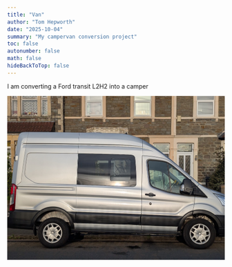 ```yaml
---
title: "Van"
author: "Tom Hepworth"
date: "2025-10-04"
summary: "My campervan conversion project"
toc: false
autonumber: false
math: false
hideBackToTop: false
---
```


I am converting a Ford transit L2H2 into a camper 

![](./van.jpg "The van having installed the first side window")

